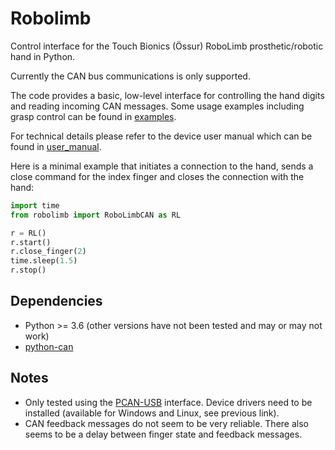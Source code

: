 # Robolimb
Control interface for the Touch Bionics (Össur) RoboLimb prosthetic/robotic hand in Python. 

Currently the CAN bus communications is only supported. 

The code provides a basic, low-level interface for controlling the hand digits and reading incoming CAN messages. Some usage examples including grasp control can be found in [examples](examples).

For technical details please refer to the device user manual which can be found in [user_manual](user_manual).

Here is a minimal example that initiates a connection to the hand, sends a close command for the index finger and closes the connection with the hand:

```python
import time
from robolimb import RoboLimbCAN as RL

r = RL()
r.start()
r.close_finger(2)
time.sleep(1.5)
r.stop()
```

## Dependencies
* Python >= 3.6 (other versions have not been tested and may or may not work)
* [python-can](https://pypi.python.org/pypi/python-can/) 

## Notes
* Only tested using the [PCAN-USB](https://www.peak-system.com/PCAN-USB.199.0.html?&L=1) interface. Device drivers need to be installed (available for Windows and Linux, see previous link). 
* CAN feedback messages do not seem to be very reliable. There also seems to be a delay between finger state and feedback messages. 
